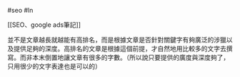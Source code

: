 #seo #ln 

[[SEO、google ads筆記]]

並不是文章越長就越能有高排名，而是根據文章是否針對關鍵字有夠廣泛的涉獵以及提供足夠的深度。高排名的文章是根據這個前提，才自然地用比較多的文字去撰寫。而非本末倒置地讓文章有很多的字數。（所以說只要提供的廣度與深度夠了，只用很少的文字表達也是可以的）